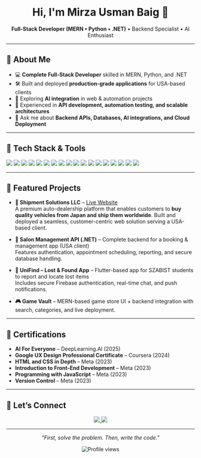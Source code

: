 <h1 align="center">Hi, I'm Mirza Usman Baig 👋</h1>
<p align="center">
  <b>Full-Stack Developer (MERN • Python • .NET)</b> • Backend Specialist • AI Enthusiast
</p>

---

## 🚀 About Me  
- 💻 **Complete Full-Stack Developer** skilled in MERN, Python, and .NET  
- 🛠 Built and deployed **production-grade applications** for USA-based clients  
- 🤖 Exploring **AI integration** in web & automation projects  
- 🌱 Experienced in **API development, automation testing, and scalable architectures**  
- 💬 Ask me about **Backend APIs, Databases, AI integrations, and Cloud Deployment**  

---

## 🧰 Tech Stack & Tools  
<p>
<img src="https://img.shields.io/badge/JavaScript-F7DF1E?style=for-the-badge&logo=javascript&logoColor=black" />
<img src="https://img.shields.io/badge/React-20232A?style=for-the-badge&logo=react&logoColor=61DAFB" />
<img src="https://img.shields.io/badge/Node.js-43853D?style=for-the-badge&logo=node.js&logoColor=white" />
<img src="https://img.shields.io/badge/Express.js-404D59?style=for-the-badge" />
<img src="https://img.shields.io/badge/MongoDB-4EA94B?style=for-the-badge&logo=mongodb&logoColor=white" />
<img src="https://img.shields.io/badge/Python-3776AB?style=for-the-badge&logo=python&logoColor=white" />
<img src="https://img.shields.io/badge/FastAPI-009688?style=for-the-badge&logo=fastapi&logoColor=white" />
<img src="https://img.shields.io/badge/Django-092E20?style=for-the-badge&logo=django&logoColor=white" />
<img src="https://img.shields.io/badge/.NET-512BD4?style=for-the-badge&logo=dotnet&logoColor=white" />
<img src="https://img.shields.io/badge/Google%20Gemini-4285F4?style=for-the-badge&logo=google&logoColor=white" />
<img src="https://img.shields.io/badge/PostgreSQL-316192?style=for-the-badge&logo=postgresql&logoColor=white" />
<img src="https://img.shields.io/badge/MySQL-005C84?style=for-the-badge&logo=mysql&logoColor=white" />
<img src="https://img.shields.io/badge/Docker-2496ED?style=for-the-badge&logo=docker&logoColor=white" />
<img src="https://img.shields.io/badge/Azure-0078D4?style=for-the-badge&logo=microsoftazure&logoColor=white" />
<img src="https://img.shields.io/badge/AWS-FF9900?style=for-the-badge&logo=amazonaws&logoColor=white" />
<img src="https://img.shields.io/badge/Google%20Cloud-4285F4?style=for-the-badge&logo=googlecloud&logoColor=white" />
<img src="https://img.shields.io/badge/VSCode-007ACC?style=for-the-badge&logo=visualstudiocode&logoColor=white" />
<img src="https://img.shields.io/badge/Git-F05032?style=for-the-badge&logo=git&logoColor=white" />
</p>

---

## 🔭 Featured Projects  
- **🚚 Shipment Solutions LLC** – [Live Website](https://shipmentsolutionsllc.com/)  
  A premium auto-dealership platform that enables customers to **buy quality vehicles from Japan and ship them worldwide**. Built and deployed a seamless, customer-centric web solution serving a USA-based client.  

- **💇 Salon Management API (.NET)** – Complete backend for a booking & management app (USA client)  
  Features authentication, appointment scheduling, reporting, and secure database handling.  

- **📱 UniFind – Lost & Found App** – Flutter-based app for SZABIST students to report and locate lost items  
  Includes secure Firebase authentication, real-time chat, and push notifications.  

- **🎮 Game Vault** – MERN-based game store UI + backend integration with search, categories, and live deployment.  

---

## 📜 Certifications  
- **AI For Everyone** – DeepLearning.AI (2025)  
- **Google UX Design Professional Certificate** – Coursera (2024)  
- **HTML and CSS in Depth** – Meta (2023)  
- **Introduction to Front-End Development** – Meta (2023)  
- **Programming with JavaScript** – Meta (2023)  
- **Version Control** – Meta (2023)  

---

## 🤝 Let’s Connect  
<p align="center">
<a href="https://www.linkedin.com/in/mub1007" target="_blank">
  <img src="https://img.shields.io/badge/LinkedIn-0077B5?style=for-the-badge&logo=linkedin&logoColor=white" />
</a>
<a href="mailto:usmanbaig305@gmail.com">
  <img src="https://img.shields.io/badge/Email-D14836?style=for-the-badge&logo=gmail&logoColor=white" />
</a>
</p>

---

<p align="center">
  <i>"First, solve the problem. Then, write the code."</i>  
</p>

<p align="center">
  <img src="https://komarev.com/ghpvc/?username=usmanbaig305&color=blue&style=flat-square" alt="Profile views" />
</p>
